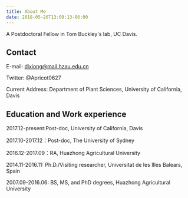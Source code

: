 ```yaml
---
title: About Me
date: 2018-05-26T13:09:13-06:00
---
```

A Postdoctoral Fellow in Tom Buckley's lab, UC Davis. 

## Contact

E-mail: dlxiong@mail.hzau.edu.cn

Twitter: @Apricot0627

Current Address: Department of Plant Sciences, University of California, Davis

 

## Education and Work experience

2017.12-present:Post-doc, University of California, Davis

2017.10-2017.12：Post-doc, The University of Sydney

2016.12-2017.09：RA, Huazhong Agricultural University

2014.11-2016.11: Ph.D./Visiting researcher, Universitat de les Illes Balears, Spain

2007.09-2016.06: BS, MS, and PhD degrees, Huazhong Agricultural University

